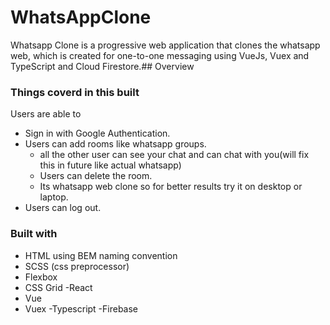 # WhatsAppClone
Whatsapp Clone is a progressive web application that clones the whatsapp web, which is created for one-to-one messaging using VueJs, Vuex and TypeScript and Cloud Firestore.## Overview

### Things coverd in this built

Users are able to

- Sign in with Google Authentication.
- Users can add rooms like whatsapp groups.
  - all the other user can see your chat and can chat with you(will fix this in future like actual whatsapp)
  - Users can delete the room.
  - Its whatsapp web clone so for better results try it on desktop or laptop.
- Users can log out.

### Built with

- HTML using BEM naming convention
- SCSS (css preprocessor)
- Flexbox
- CSS Grid
-React
- Vue
- Vuex
-Typescript
-Firebase
